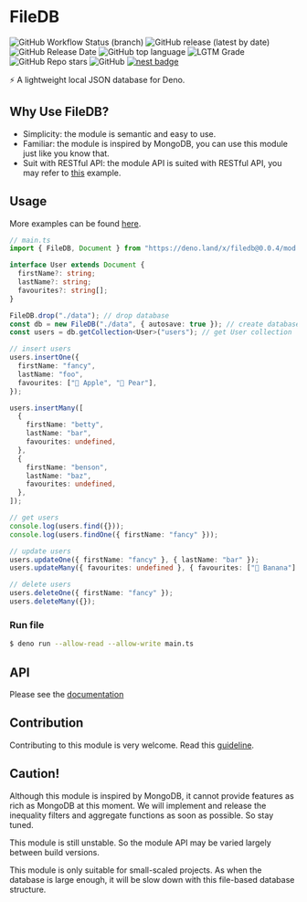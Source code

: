 # FileDB

![GitHub Workflow Status (branch)](https://img.shields.io/github/workflow/status/jswildcards/filedb/Deno/develop)
![GitHub release (latest by date)](https://img.shields.io/github/v/release/jswildcards/filedb)
![GitHub Release Date](https://img.shields.io/github/release-date/jswildcards/filedb)
![GitHub top language](https://img.shields.io/github/languages/top/jswildcards/filedb)
![LGTM Grade](https://img.shields.io/lgtm/grade/javascript/github/jswildcards/filedb)
![GitHub Repo stars](https://img.shields.io/github/stars/jswildcards/filedb?style=social)
![GitHub](https://img.shields.io/github/license/jswildcards/filedb)
[![nest badge](https://nest.land/badge.svg)](https://nest.land/package/filedb)

:zap: A lightweight local JSON database for Deno.

## Why Use FileDB?

- Simplicity: the module is semantic and easy to use.
- Familiar: the module is inspired by MongoDB, you can use this module just like you know that.
- Suit with RESTful API: the module API is suited with RESTful API, you may refer to [this](https://github.com/jswildcards/filedb/blob/main/example/with_oak.ts) example.

## Usage

More examples can be found [here](https://github.com/jswildcards/filedb/tree/main/example).

```ts
// main.ts
import { FileDB, Document } from "https://deno.land/x/filedb@0.0.4/mod.ts";

interface User extends Document {
  firstName?: string;
  lastName?: string;
  favourites?: string[];
}

FileDB.drop("./data"); // drop database
const db = new FileDB("./data", { autosave: true }); // create database with autosave
const users = db.getCollection<User>("users"); // get User collection

// insert users
users.insertOne({
  firstName: "fancy",
  lastName: "foo",
  favourites: ["🍎 Apple", "🍐 Pear"],
});

users.insertMany([
  {
    firstName: "betty",
    lastName: "bar",
    favourites: undefined,
  },
  {
    firstName: "benson",
    lastName: "baz",
    favourites: undefined,
  },
]);

// get users
console.log(users.find({}));
console.log(users.findOne({ firstName: "fancy" }));

// update users
users.updateOne({ firstName: "fancy" }, { lastName: "bar" });
users.updateMany({ favourites: undefined }, { favourites: ["🍌 Banana"] });

// delete users
users.deleteOne({ firstName: "fancy" });
users.deleteMany({});
```

### Run file

```bash
$ deno run --allow-read --allow-write main.ts
```

## API

Please see the [documentation](https://doc.deno.land/https/x.nest.land/filedb@0.0.4/mod.ts)

## Contribution

Contributing to this module is very welcome. Read this [guideline](https://github.com/jswildcards/filedb/blob/main/CONTRIBUTING.md).

## Caution!

Although this module is inspired by MongoDB, it cannot provide features as rich as MongoDB at this moment. We will implement and release the inequality filters and aggregate functions as soon as possible. So stay tuned.

This module is still unstable. So the module API may be varied largely between build versions.

This module is only suitable for small-scaled projects. As when the database is large enough, it will be slow down with this file-based database structure.
